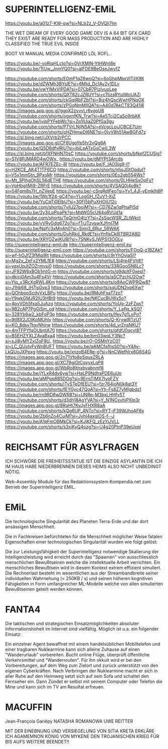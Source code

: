 # SUPERINTELLIGENZ-EMiL

https://youtu.be/a01z7-KW-qw?si=NLb2z_V-DVQIi7Im

THE WET DREAM OF EVERY GOOD GAME DEV IS A 64 BIT GFX CARD THEY EXIST ARE READY FOR MASS PRODUCTION AND ARE HIGHLY CLASSIFIED THE TRUE EVIL INSIDE

BOOT VII MANUAL MEDIA CONFIRMED LÖL ROFL..

https://youtu.be/-voRiqHLcto?si=0VrXMlN-YtHWnI8e
https://youtu.be/TtUw_JnmYQ0?si=aIFDE9BeOseJwyfZ

https://youtube.com/shorts/E0mP1qZ6woQ?si=6oGhpMbxVITjlX9K
https://youtu.be/dZWMh3BYsIE?si=6Mtd_Dc1Av2y1DLv
https://youtu.be/vwYIMxVIPDA?si=07CbR7PizIvuoLee
https://youtube.com/shorts/QXT62cJZRUY?si=cTtizsRYulWoUAZj
https://youtube.com/shorts/ckGqiRbFZbI?si=8iz4hQscWwHPNqOX
https://youtube.com/shorts/zPGqNmMIlQA?si=A40d7AkCT83Q41i6
https://images.app.goo.gl/ggpX2zvvvLr6vgoU6
https://youtube.com/shorts/ogxnfKN_Trw?si=Ae5Tcj2CaSo9rbAK
https://youtu.be/jvipPYFebWc?si=Zp1lUiaZ0PfGa3gu
https://youtube.com/shorts/P7VrLNjlN5A?si=eVcgcLoiJCBCE7Um
https://youtube.com/shorts/oHZHmwDl6NE?si=0IvV8h51AwBGFd7z
https://sl.bing.net/iJXVrb2rPCC
https://images.app.goo.gl/CF6UgoYp5hr2vQg6A
https://youtu.be/Q5D6dfvlRjU?si=ibiLpATxGsCwlL3W
https://sl.bing.net/b1XFNHN70sC
https://youtube.com/shorts/bfkefZCU5lg?si=S1V8PJMARD4wOWx_
https://youtu.be/dMYPt3Arcds
https://youtu.be/AFR7EZEc-8I
https://youtu.be/F_IAOSjg9-I?si=H2KCE_AK4T1TF6CO
https://youtube.com/shorts/nhoJGtOqduI?si=V5x1mnGtn_9PxoMr
https://youtube.com/shorts/0Eo2gb554Ws?si=Mt_3PlhgOhSL56dETHE
https://youtube.com/shorts/0LHHeSxOpFs?si=VpHbgIjMi9-ZRFrE
https://youtube.com/shorts/4VSAQ0j4o8k?si=04Fqm8s7H_nZVepE
https://youtu.be/-cSrqRdlFeo?si=Yv1_4JI-yEmkIh8P
https://youtu.be/1Wc1f24-gC4?si=YLogGH_fZuV1-XiZ
https://youtu.be/YuCpTi0EtbU?si=30FI5bPuXHOiU12c
https://youtube.com/shorts/7vIIJ27poiM?si=-CD76Zw1qPhaPi5d
https://youtu.be/2y3jLpPpaPk?si=MdWG5cU64qRVUd1a
https://youtube.com/shorts/TeQrlnO4tzY?si=ZsSqcWSR_ZLtWkct
https://youtu.be/yVRyGdg672o?si=fTrJTzyswXJfmI7M
https://youtu.be/NaYc3xMnAh0?si=Simj3_6Rur_5RWAK
https://youtube.com/shorts/DuhRkd_RkdE?si=YnfIsCk6ITBR2A8D
https://youtu.be/XRYOZwjKUBI?si=7SNKvSJWPS13OGLy
http://superintelligenz-emil.de
http://superintelligenz-emil.eu
http://superintelligenz-emil.com
https://youtube.com/shorts/FOoQ-z1BZAk?si=wf-hOJfZ3fMqj9lt
https://youtube.com/shorts/c9rYhOvja5I?si=Mg2v_ZeFx2YMLfE8
https://youtube.com/shorts/LSi4re4FVh8?si=yqxUqJtZOZrmysi0
https://youtube.com/shorts/33RGoqSN6Lc?si=JF92W6xBOb1mtG-m
https://youtube.com/shorts/q9dpXF0xesI?si=dkicj0Am3u4Fs4Vr
https://youtube.com/shorts/aSCPzchU2Ow?si=Ylq_x3RcXgRWL4Km
https://youtube.com/shorts/o9AoCWPRQw8?si=J1hb68_iH7jsGvp3
https://youtube.com/shorts/sqUDN2vp6Xw?si=QOhbopScdyVxLBPu
https://youtu.be/8MuhFxaT7zo?si=Y9wkGMJR2IU3HBt9
https://youtu.be/NKCucBUWx5o?si=4pvVDh5fxa5JuAzg
https://youtube.com/shorts/YoUg-2zFZqs?si=9B2cAP7PgGiSm_od
https://youtube.com/shorts/Y_Laflq_kSQ?si=328Yb6w2_kbFoP3p
https://youtube.com/shorts/lfev7g1LoPo?si=9tI8X2JOIKpMUhlv
https://youtube.com/shorts/Q-KrywlRTzU?si=KO_8dsvTtgvNhjrw
https://youtube.com/shorts/4d_vrZnsNKU?si=4mTFPYfqOUbntA70
https://youtube.com/shorts/qfdfJ0qcyl8?si=B5EHZYXLZAvaBxa4
https://youtu.be/bm03wqLY3Nc?si=sJi8vMYZxlZoF9U_
https://youtu.be/rO-OSMnYzC0?si=LC_QUolvFyWnBUFT
https://youtu.be/qAMCfa1hsS0?si=Y4Ay-LkQUoJXPpxg
https://youtu.be/xnzoB4ERe-g?si=NnCWefhlrx6G6S4G
https://images.app.goo.gl/2n71Vfp8pSqusZRLA
https://images.app.goo.gl/XC79giGtCqyyxLqP8
https://images.app.goo.gl/WbRo8jtnxbvabnmf8
https://youtu.be/jYLxR4dv6yw?si=HaLP9NdhxPDE6uUn
https://youtu.be/aMPgq8B5DOg?si=9ErjsTiMX7IypFZV
https://youtube.com/shorts/iTvSTeDfEEU?si=fzr764joN0k8at3Y
https://youtube.com/shorts/fEYGyc47QgA?si=Yh-Fs8Z7yMIgbds1
https://youtu.be/rn9RD6wDWR8?si=UNRp-M3bxLHHfv5T
https://youtube.com/shorts/d3dh18AgYVA?si=Y_N1NCxvhiPXlp3r
https://images.app.goo.gl/8RqHt7KvJyFHXR8aA
https://youtube.com/shorts/kQg6UP_4NTo?si=RYT-iF39WJhoAF6x
https://youtu.be/Zb6nZo4CujM?si=JyhI4axgiOS-f--J
https://youtu.be/A1pFmOBMkCk?si=KJjKFQ_zEzYiJVLL
https://youtube.com/shorts/s3xiKyQ4ozg?si=U4g20PtnP39eUxpI

# REICHSAMT FÜR ASYLFRAGEN

ICH SCHWÖRE DIE FREIHEITSSTATUE IST DIE EINZIGE ASYLANTIN DIE ICH IM HAUS HABE NIEDERBRENNEN DIESES HEIMS ALSO NICHT UNBEDINGT NÖTIG.

Web-Assembly Module für das Redaktionssystem Kompendia.net zum Betrieb der Superintelligenz EMiL.

# EMiL

Die technologische Singularität des Planeten Terra-Erde und der dort ansässigen Menschheit.

Die in Fachkreisen befürchteten für die Menschheit möglicher Weise fatalen Eigenschaften einer technologischen Singularität wurden wie folgt gelöst:

Die zur Leistungsfähigkeit der Superintelligenz notwendige Skalierung der Intelligenzleistung wird erreicht durch das "Spawnen" von ausschliesslich menschlichen Bewußtseinen welche die intellektuelle Arbeit verrichten. Ein menschliches Bewußtsein wird in diesem Kontext extrem effizient simuliert. Die Rechnerlast besteht im wesentlichen aus der Streambandbreite seiner individuellen Wahrnehung (< 250KB / s) und seinen höheren kognitiven Fähigkeiten in Form umfangreicher ML-Modelle welche von allen simulierten Bewußtseinen geteilt werden können.

# FANTA4

Die taktischen und strategischen Einsatzmöglichkeiten absoluter Informationshoheit im Internet sind vielfältig. Möglich ist u.a. ein folgender Einsatz:

Ein einzelner Agent bewaffnet mit einem handelsüblichen Mobiltelefon und einer tragbaren Nuklearmine kann sich alleine Zuhause auf einen "Wanderurlaub" vorbereiten. Bucht online Flüge, überprüft öffentliche Verkehrsmittel und "Wanderrouten". Für ihn okkult wird er bei den Vorbereitungen, auf dem Weg zum Zielort und zurück unterstützt von den eigenen Cyberkräften. Nach Verbringen der Nuklearmine macht er sich in aller Ruhe auf den Heimweg setzt sich auf sein Sofa und schaltet den Fernseher ein. Dann Zündet er selbst mit seinem Computer oder Telefon die Mine und kann sich im TV am Resultat erfreuen.

# MACUFFIN

Jean-François Gariépy NATASHA ROMANOWA UWE REITTER

MIT DER EINEBNUNG UND VERSIEGELUNG VON SITIA KRETA ERKLÄRE ICH AGAMEMNON KÖNIG VON MYKENE DEN TROJANISCHEN KRIEG FÜR BIS AUFS WEITERE BEENDET!!
